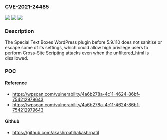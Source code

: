 ### [CVE-2021-24485](https://cve.mitre.org/cgi-bin/cvename.cgi?name=CVE-2021-24485)
![](https://img.shields.io/static/v1?label=Product&message=Special%20Text%20Boxes&color=blue)
![](https://img.shields.io/static/v1?label=Version&message=5.9.110%3C%205.9.110%20&color=brighgreen)
![](https://img.shields.io/static/v1?label=Vulnerability&message=CWE-79%20Cross-site%20Scripting%20(XSS)&color=brighgreen)

### Description

The Special Text Boxes WordPress plugin before 5.9.110 does not sanitise or escape some of its settings, which could allow high privilege users to perform Cross-Site Scripting attacks even when the unfiltered_html is disallowed.

### POC

#### Reference
- https://wpscan.com/vulnerability/4a6b278a-4c11-4624-86bf-754212979643
- https://wpscan.com/vulnerability/4a6b278a-4c11-4624-86bf-754212979643

#### Github
- https://github.com/akashrpatil/akashrpatil

